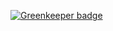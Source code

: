 

[![Greenkeeper badge](https://badges.greenkeeper.io/perrin4869/rollup-plugin-i18next-conv.svg)](https://greenkeeper.io/)